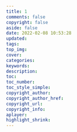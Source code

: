 ```yaml
---
title: 1
comments: false
copyright: false
aside: false
date: 2022-02-08 10:53:28
updated:
tags:
top_img:
cover:
categories:
keywords:
description:
toc:
toc_number:
toc_style_simple:
copyright_author:
copyright_author_href:
copyright_url:
copyright_info:
aplayer:
highlight_shrink:
---
```


